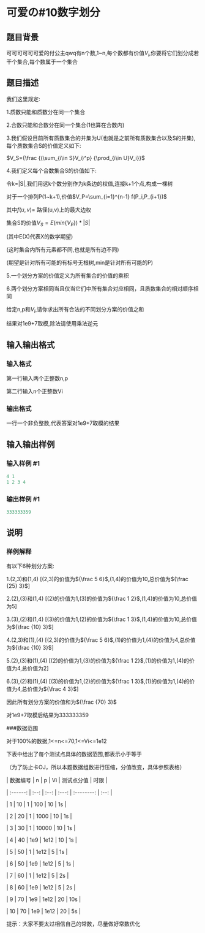 # 可爱の#10数字划分

## 题目背景

可可可可可可爱的付公主qwq有n个数,1~n,每个数都有价值$V_i$,你要将它们划分成若干个集合,每个数属于一个集合

## 题目描述

我们这里规定:

1.质数只能和质数分在同一个集合

2.合数只能和合数分在同一个集合(1也算在合数内)

3.我们假设目前所有质数集合的并集为U(也就是之前所有质数集合以及S的并集),每个质数集合S的价值定义如下:

$V_S={\frac {(\sum_{i\in S}V_i)^p} {\prod_{i\in U}V_i}}$

4.我们定义每个合数集合S的价值如下:

令k=|S|,我们用这k个数分别作为k条边的权值,连接k+1个点,构成一棵树

对于一个排列P(1~k+1),价值$V_P=\sum_{i=1}^{n-1} f(P_i,P_{i+1})$

其中$f(u,v)=$ 路径(u,v)上的最大边权

集合S的价值$V_S=E(min\{V_P\})*|S|$

(其中E(X)代表X的数学期望)

(这时集合内所有元素都不同,也就是所有边不同)

(期望是针对所有可能的有标号无根树,min是针对所有可能的P)

5.一个划分方案的价值定义为所有集合的价值的乘积

6.两个划分方案相同当且仅当它们中所有集合对应相同，且质数集合的相对顺序相同

给定n,p和$V_i$,请你求出所有合法的不同划分方案的价值之和

结果对1e9+7取模,除法请使用乘法逆元

## 输入输出格式

### 输入格式

第一行输入两个正整数n,p

第二行输入n个正整数Vi

### 输出格式

一行一个非负整数,代表答案对1e9+7取模的结果

## 输入输出样例

### 输入样例 #1

```cpp
4 1
1 2 3 4

```
### 输出样例 #1

```cpp
333333359
```


## 说明

### 样例解释

有以下6种划分方案:

1.(2,3)和(1,4) [(2,3)的价值为${\frac 5 6}$,(1,4)的价值为10,总价值为${\frac {25} 3}$]

2.(2),(3)和(1,4) [(2)的价值为1,(3)的价值为${\frac 1 2}$,(1,4)的价值为10,总价值为5]

3.(3),(2)和(1,4) [(3)的价值为1,(2)的价值为${\frac 1 3}$,(1,4)的价值为10,总价值为${\frac {10} 3}$]

4.(2,3)和(1),(4) [(2,3)的价值为${\frac 5 6}$,(1)的价值为1,(4)的价值为4,总价值为${\frac {10} 3}$]

5.(2),(3)和(1),(4) [(2)的价值为1,(3)的价值为${\frac 1 2}$,(1)的价值为1,(4)的价值为4,总价值为2]

6.(3),(2)和(1),(4) [(3)的价值为1,(2)的价值为${\frac 1 3}$,(1)的价值为1,(4)的价值为4,总价值为${\frac 4 3}$]

因此所有划分方案的价值和为${\frac {70} 3}$

对1e9+7取模后结果为333333359

###数据范围

对于100%的数据,1<=n<=70,1<=Vi<=1e12

下表中给出了每个测试点具体的数据范围,都表示小于等于

（为了防止卡OJ，所以本题数据组数进行压缩，分值改变，具体参照表格）

| 数据编号 | n | p | Vi | 测试点分值 | 时限 |

| :------: | :--: | :--: | :---: | :--------: | :--: |

| 1 | 10 | 1 | 100 | 10 | 1s |

| 2 | 20 | 1 | 1000 | 10 | 1s |

| 3 | 30 | 1 | 10000 | 10 | 1s |

| 4 | 40 | 1e9 | 1e12 | 10 | 1s |

| 5 | 50 | 1 | 1e12 | 5 | 1s |

| 6 | 50 | 1e9 | 1e12 | 5 | 1s |

| 7 | 60 | 1 | 1e12 | 5 | 2s |

| 8 | 60 | 1e9 | 1e12 | 5 | 2s |

| 9 | 70 | 1e9 | 1e12 | 20 | 10s |

| 10 | 70 | 1e9 | 1e12 | 20 | 5s |

提示：大家不要太过相信自己的常数，尽量做好常数优化

